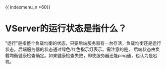 {{ indexmenu_n >60}}


# VServer的运行状态是指什么？

"运行"是指整个负载均衡的状态，只要后端服务器有一台存活，负载均衡还是运行状态。后端服务器的状态通过绿色/红色指示灯表示。需注意的是， 后端状态由负载均衡健康检查确定。如果健康检查失败，即使服务器还能ping通，也认为是宕机。


